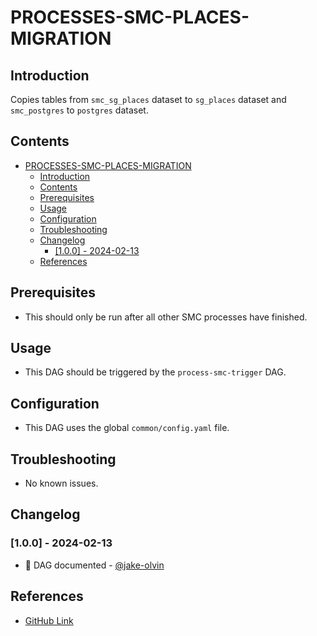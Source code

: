 # PROCESSES-SMC-PLACES-MIGRATION

## Introduction
Copies tables from `smc_sg_places` dataset to `sg_places` dataset and `smc_postgres` to `postgres` dataset.

## Contents
- [PROCESSES-SMC-PLACES-MIGRATION](#processes-smc-places-migration)
  - [Introduction](#introduction)
  - [Contents](#contents)
  - [Prerequisites](#prerequisites)
  - [Usage](#usage)
  - [Configuration](#configuration)
  - [Troubleshooting](#troubleshooting)
  - [Changelog](#changelog)
    - [\[1.0.0\] - 2024-02-13](#100---2024-02-13)
  - [References](#references)

## Prerequisites
- This should only be run after all other SMC processes have finished.

## Usage
- This DAG should be triggered by the `process-smc-trigger` DAG.

## Configuration
- This DAG uses the global `common/config.yaml` file.

## Troubleshooting
- No known issues.

## Changelog
### [1.0.0] - 2024-02-13
- :tada: DAG documented - [@jake-olvin](https://github.com/jake-olvin)

## References
- [GitHub Link](https://github.com/olvin-com/airflow-dags/tree/main/dags/processes-smc-places-migration)